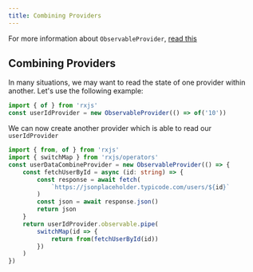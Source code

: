 ```yaml
---
title: Combining Providers
---
```

For more information about `ObservableProvider`, [read this](/docs/)

## Combining Providers
In many situations, we may want to read the state of one provider within another.
Let's use the following example:
```typescript
import { of } from 'rxjs'
const userIdProvider = new ObservableProvider(() => of('10'))
```

We can now create another provider which is able to read our `userIdProvider`

```typescript
import { from, of } from 'rxjs'
import { switchMap } from 'rxjs/operators'
const userDataCombineProvider = new ObservableProvider(() => {
    const fetchUserById = async (id: string) => {
        const response = await fetch(
            `https://jsonplaceholder.typicode.com/users/${id}`
        )
        const json = await response.json()
        return json
    }
    return userIdProvider.observable.pipe(
        switchMap(id => {
            return from(fetchUserById(id))
        })
    )
})
```

